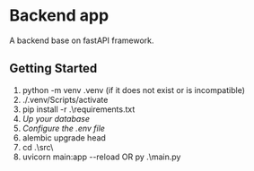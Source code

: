 # Backend app

A backend base on fastAPI framework.

## Getting Started

1. python -m venv .venv (if it does not exist or is incompatible)
2. ./.venv/Scripts/activate
3. pip install -r .\requirements.txt
4. *Up your database*
5. *Configure the .env file*
6. alembic upgrade head
7. cd .\src\
8. uvicorn main:app --reload OR py .\main.py
